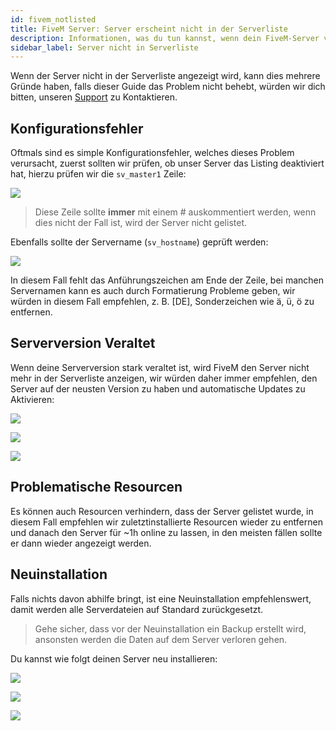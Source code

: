 ```yaml
---
id: fivem_notlisted
title: FiveM Server: Server erscheint nicht in der Serverliste
description: Informationen, was du tun kannst, wenn dein FiveM-Server von ZAP-Hosting nicht auf der Serverliste erscheint - ZAP-Hosting.com Dokumentationen
sidebar_label: Server nicht in Serverliste
---
```


Wenn der Server nicht in der Serverliste angezeigt wird, kann dies mehrere Gründe haben, falls dieser Guide das Problem nicht behebt, würden wir dich bitten, unseren [Support](https://zap-hosting.com/en/customer/support/) zu Kontaktieren.

## Konfigurationsfehler

Oftmals sind es simple Konfigurationsfehler, welches dieses Problem verursacht, zuerst sollten wir prüfen, ob unser Server das Listing deaktiviert hat, hierzu prüfen wir die `sv_master1` Zeile:

![](https://screensaver01.zap-hosting.com/index.php/s/dQtk9z7S6NmsgnK/preview)

> Diese Zeile sollte **immer** mit einem # auskommentiert werden, wenn dies nicht der Fall ist, wird der Server nicht gelistet.


Ebenfalls sollte der Servername (`sv_hostname`) geprüft werden:

![](https://screensaver01.zap-hosting.com/index.php/s/6kSEiw4D8XYGejM/preview)

In diesem Fall fehlt das Anführungszeichen am Ende der Zeile, bei manchen Servernamen kann es auch durch Formatierung Probleme geben, wir würden in diesem Fall empfehlen, z. B. [DE], Sonderzeichen wie ä, ü, ö zu entfernen.


## Serverversion Veraltet

Wenn deine Serverversion stark veraltet ist, wird FiveM den Server nicht mehr in der Serverliste anzeigen, wir würden daher immer empfehlen, den Server auf der neusten Version zu haben und automatische Updates zu Aktivieren:

![](https://screensaver01.zap-hosting.com/index.php/s/9FdTFRkbGFN9Tx4/preview)

![](https://screensaver01.zap-hosting.com/index.php/s/6AWRp3QD4kpRCze/preview)

![](https://screensaver01.zap-hosting.com/index.php/s/yDdtcAzWPweaLZP/preview)

## Problematische Resourcen

Es können auch Resourcen verhindern, dass der Server gelistet wurde, in diesem Fall empfehlen wir zuletztinstallierte Resourcen wieder zu entfernen und danach den Server für ~1h online zu lassen, in den meisten fällen sollte er dann wieder angezeigt werden.


## Neuinstallation

Falls nichts davon abhilfe bringt, ist eine Neuinstallation empfehlenswert, damit werden alle Serverdateien auf Standard zurückgesetzt.

> Gehe sicher, dass vor der Neuinstallation ein Backup erstellt wird, ansonsten werden die Daten auf dem Server verloren gehen.

Du kannst wie folgt deinen Server neu installieren:

![](https://screensaver01.zap-hosting.com/index.php/s/ks6QH6EgS3g5CmZ/preview)

![](https://screensaver01.zap-hosting.com/index.php/s/gxzegM6r6nmdgp9/preview)

![](https://screensaver01.zap-hosting.com/index.php/s/EP6XtoPLE7FxBrY/preview)
